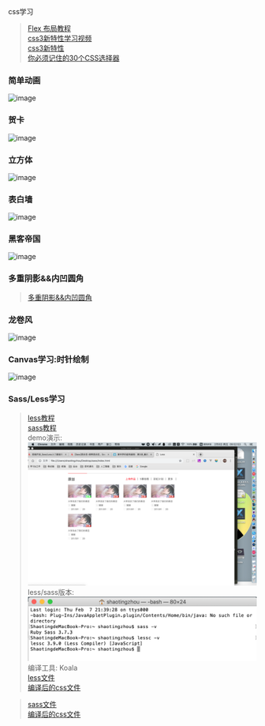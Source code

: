 css学习

>  [ Flex 布局教程 ]( http://www.ruanyifeng.com/blog/2015/07/flex-grammar.html )    <br/>
>  [ css3新特性学习视频 ]( https://jspang.com/post/CSS3.html#toc-faa )    <br/>
>  [ css3新特性 ]( https://www.imooc.com/learn/33 )    <br/>
>  [ 你必须记住的30个CSS选择器 ]( https://www.sitepoint.com/understanding-block-formatting-contexts-in-css/)    <br/>



### 简单动画  <br/>
![image](https://github.com/pheromone/cssStudy/blob/master/%E5%9F%BA%E6%9C%AC%E5%8A%A8%E7%94%BB%E5%B1%9E%E6%80%A7%E6%BC%94%E7%A4%BA/1.gif) <br/>

### 贺卡  <br/>
![image](https://github.com/pheromone/cssStudy/blob/master/%E6%81%AD%E8%B4%BA%E6%96%B0%E6%98%A5%E5%8A%A8%E7%94%BB/2.gif) <br/>

### 立方体  <br/>
![image](https://github.com/pheromone/cssStudy/blob/master/%E7%AB%8B%E6%96%B9%E4%BD%93%E5%8A%A8%E7%94%BB/%E7%AB%8B%E6%96%B9%E4%BD%93.gif) <br/>

### 表白墙  <br/>
![image](https://github.com/pheromone/cssStudy/blob/master/%E8%A1%A8%E7%99%BD%E5%A2%99/%E8%A1%A8%E7%99%BD%E5%A2%99.gif) <br/>

### 黑客帝国  <br/>
![image](https://github.com/pheromone/cssStudy/blob/master/%E9%BB%91%E5%AE%A2%E5%B8%9D%E5%9B%BD/%E9%BB%91%E5%AE%A2%E5%B8%9D%E5%9B%BD.gif) <br/>

### 多重阴影&&内凹圆角  <br/>
>  [ 多重阴影&&内凹圆角 ]( https://github.com/pheromone/cssStudy/tree/master/%E5%A4%9A%E9%87%8D%E9%98%B4%E5%BD%B1%26%26%E5%86%85%E5%87%B9%E5%9C%86%E8%A7%92
 )    <br/>



### 龙卷风  <br/>
![image](https://github.com/pheromone/cssStudy/blob/master/%E9%BE%99%E5%8D%B7%E9%A3%8E/%E9%BE%99%E5%8D%B7%E9%A3%8E.gif) <br/>

### Canvas学习:时针绘制  <br/>
![image](https://github.com/pheromone/cssStudy/blob/master/Canvas%E6%97%B6%E9%92%9F/%E5%80%92%E8%AE%A1%E6%97%B6.gif) <br/>


### Sass/Less学习
>  [ less教程 ]( https://wiki.imooc.com/less/lessintroduce.html )    <br/>
>  [ sass教程 ]( https://wiki.imooc.com/sass/sassintroduce.html )    <br/>
demo演示:<br/>
![image](https://github.com/pheromone/cssStudy/blob/master/sass:less/result.png) <br/>
less/sass版本:<br/>
![image](https://github.com/pheromone/cssStudy/blob/master/sass:less/version.png) <br/>
编译工具: Koala <br/>
>  [ less文件 ]( https://github.com/pheromone/cssStudy/blob/master/sass:less/less/style.less )    <br/>
>  [ 编译后的css文件]( https://github.com/pheromone/cssStudy/blob/master/sass:less/less/style.css )    <br/>

>  [ sass文件 ]( https://github.com/pheromone/cssStudy/blob/master/sass:less/sass/style.scss )    <br/>
>  [ 编译后的css文件]( https://github.com/pheromone/cssStudy/blob/master/sass:less/sass/style.css )    <br/>




